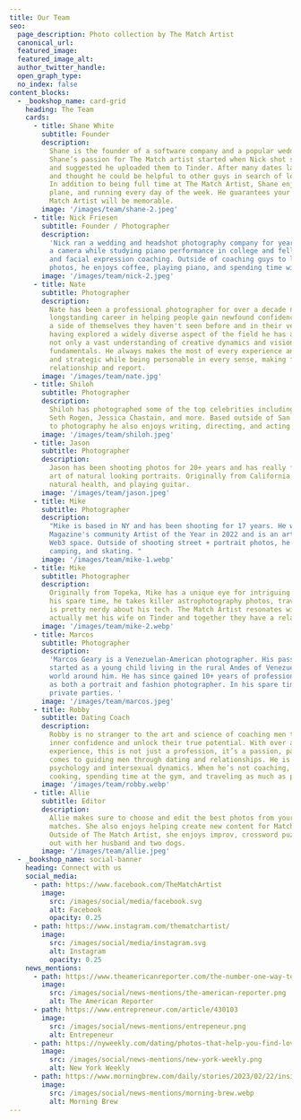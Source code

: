 ```yaml
---
title: Our Team
seo:
  page_description: Photo collection by The Match Artist
  canonical_url:
  featured_image:
  featured_image_alt:
  author_twitter_handle:
  open_graph_type:
  no_index: false
content_blocks:
  - _bookshop_name: card-grid
    heading: The Team
    cards:
      - title: Shane White
        subtitle: Founder
        description:
          Shane is the founder of a software company and a popular wedding DJ company.
          Shane’s passion for The Match artist started when Nick shot some photos one night
          and suggested he uploaded them to Tinder. After many dates later, he had a girlfriend
          and thought he could be helpful to other guys in search of love and relationships.
          In addition to being full time at The Match Artist, Shane enjoys piloting his
          plane, and running every day of the week. He guarantees your experience with The
          Match Artist will be memorable.
        image: '/images/team/shane-2.jpeg'
      - title: Nick Friesen
        subtitle: Founder / Photographer
        description:
          'Nick ran a wedding and headshot photography company for years. He picked up
          a camera while studying piano performance in college and fell in love with portraits
          and facial expression coaching. Outside of coaching guys to look their best in
          photos, he enjoys coffee, playing piano, and spending time with his two dogs. '
        image: '/images/team/nick-2.jpeg'
      - title: Nate
        subtitle: Photographer
        description:
          Nate has been a professional photographer for over a decade now. He has a
          longstanding career in helping people gain newfound confidence while showing them
          a side of themselves they haven't seen before and in their very best light. By
          having explored a widely diverse aspect of the field he has accumulated over time,
          not only a vast understanding of creative dynamics and vision, but also directing
          fundamentals. He always makes the most of every experience and is very effective
          and strategic while being personable in every sense, making for a great working
          relationship and report.
        image: '/images/team/nate.jpg'
      - title: Shiloh
        subtitle: Photographer
        description:
          Shiloh has photographed some of the top celebrities including Christopher Nolan,
          Seth Rogen, Jessica Chastain, and more. Based outside of San Francisco, in addition
          to photography he also enjoys writing, directing, and acting in films.
        image: '/images/team/shiloh.jpeg'
      - title: Jason
        subtitle: Photographer
        description:
          Jason has been shooting photos for 20+ years and has really fine tuned the
          art of natural looking portraits. Originally from California, he enjoys yoga,
          natural health, and playing guitar.
        image: '/images/team/jason.jpeg'
      - title: Mike
        subtitle: Photographer
        description:
          "Mike is based in NY and has been shooting for 17 years. He was named Time
          Magazine's community Artist of the Year in 2022 and is an art educator in the
          Web3 space. Outside of shooting street + portrait photos, he's big into hiking,
          camping, and skating. "
        image: '/images/team/mike-1.webp'
      - title: Mike
        subtitle: Photographer
        description:
          Originally from Topeka, Mike has a unique eye for intriguing portraits. In
          his spare time, he takes killer astrophotography photos, travels frequently, and
          is pretty nerdy about his tech. The Match Artist resonates with him because he
          actually met his wife on Tinder and together they have a relationship podcast.
        image: '/images/team/mike-2.webp'
      - title: Marcos
        subtitle: Photographer
        description:
          'Marcos Geary is a Venezuelan-American photographer. His passion for photography
          started as a young child living in the rural Andes of Venezuela documenting the
          world around him. He has since gained 10+ years of professional experience working
          as both a portrait and fashion photographer. In his spare time, he is a chef for
          private parties. '
        image: '/images/team/marcos.jpeg'
      - title: Robby
        subtitle: Dating Coach
        description:
          Robby is no stranger to the art and science of coaching men to tap into their
          inner confidence and unlock their true potential. With over a decade of coaching
          experience, this is not just a profession, it’s a passion, particularly when it
          comes to guiding men through dating and relationships. He is deep-rooted in evolutionary
          psychology and intersexual dynamics. When he’s not coaching, you’ll find Robby
          cooking, spending time at the gym, and traveling as much as possible.
        image: '/images/team/robby.webp'
      - title: Allie
        subtitle: Editor
        description:
          Allie makes sure to choose and edit the best photos from your shoot for maximum
          matches. She also enjoys helping create new content for Match Artist clients.
          Outside of The Match Artist, she enjoys improv, crossword puzzles, and hanging
          out with her husband and two dogs.
        image: '/images/team/allie.jpeg'
  - _bookshop_name: social-banner
    heading: Connect with us
    social_media:
      - path: https://www.facebook.com/TheMatchArtist
        image:
          src: /images/social/media/facebook.svg
          alt: Facebook
          opacity: 0.25
      - path: https://www.instagram.com/thematchartist/
        image:
          src: /images/social/media/instagram.svg
          alt: Instagram
          opacity: 0.25
    news_mentions:
      - path: https://www.theamericanreporter.com/the-number-one-way-to-turn-your-online-dating-profile-around-the-match-artist/
        image:
          src: /images/social/news-mentions/the-american-reporter.png
          alt: The American Reporter
      - path: https://www.entrepreneur.com/article/430103
        image:
          src: /images/social/news-mentions/entrepeneur.png
          alt: Entrepeneur
      - path: https://nyweekly.com/dating/photos-that-help-you-find-love-introducing-the-match-artist/
        image:
          src: /images/social/news-mentions/new-york-weekly.png
          alt: New York Weekly
      - path: https://www.morningbrew.com/daily/stories/2023/02/22/inside-jobs-dating-app-photographer-nick-friesen
        image:
          src: /images/social/news-mentions/morning-brew.webp
          alt: Morning Brew
---
```

